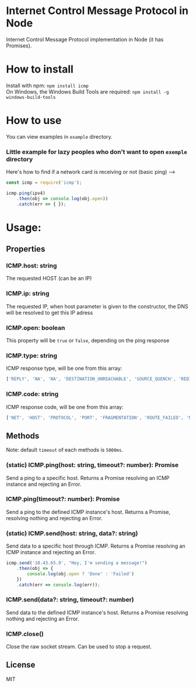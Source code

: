 # Internet Control Message Protocol in Node
Internet Control Message Protocol implementation in Node (it has Promises).

# How to install
Install with npm: `npm install icmp`  
On Windows, the Windows Build Tools are required: `npm install -g windows-build-tools`

# How to use
You can view examples in `example` directory.

### Little example for lazy peoples who don't want to open `exemple` directory
Here's how to find if a network card is receiving or not (basic ping) -->
```js
const icmp = require('icmp');

icmp.ping(ipv4)
    .then(obj => console.log(obj.open))
    .catch(err => { });
```

# Usage:
## Properties
### ICMP.host: string
The requested HOST (can be an IP)

### ICMP.ip: string
The requested IP, when host parameter is given to the constructor, the DNS will be resolved to get this IP adress

### ICMP.open: boolean
This property will be `true` or `false`, depending on the ping response

### ICMP.type: string
ICMP response type, will be one from this array:
```js
['REPLY', 'NA', 'NA', 'DESTINATION_UNREACHABLE', 'SOURCE_QUENCH', 'REDIRECT']
```
### ICMP.code: string
ICMP response code, will be one from this array:
```js
['NET', 'HOST', 'PROTOCOL', 'PORT', 'FRAGMENTATION', 'ROUTE_FAILED', 'NET_UNKNOWN', 'HOST_UNKNOWN', 'HOST_ISOLATED', 'NET_PROHIBITED', 'HOST_PROHIBITED', 'NET_UNREACHABLE', 'HOST_UNREACHABLE', 'COMM_PROHIBITED', 'HOST_PRECEDENCE', 'PRECEDENCE_CUTOFF', 'NETWORK', 'HOST', 'SERVICE_NETWORK', 'HOST_NETWORK']
```


## Methods
Note: default `timeout` of each methods is `5000ms`.

### (static) ICMP.ping(host: string, timeout?: number): Promise<ICMP>
Send a ping to a specific host. Returns a Promise resolving an ICMP instance and rejecting an Error.

### ICMP.ping(timeout?: number): Promise<ICMP>
Send a ping to the defined ICMP instance's host. Returns a Promise, resolving nothing and rejecting an Error.

### (static) ICMP.send(host: string, data?: string)
Send data to a specific host through ICMP. Returns a Promise resolving an ICMP instance and rejecting an Error.

```js
icmp.send('10.43.65.9', "Hey, I'm sending a message!")
    .then(obj => {
        console.log(obj.open ? 'Done' : 'Failed')
    })
    .catch(err => console.log(err));
```

### ICMP.send(data?: string, timeout?: number)
Send data to the defined ICMP instance's host. Returns a Promise resolving nothing and rejecting an Error.

### ICMP.close()
Close the raw socket stream. Can be used to stop a request.

## License
MIT